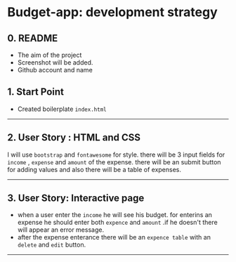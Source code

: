 # Budget-app: development strategy

## 0. README

* The aim of the project
* Screenshot will be added.
* Github account and name


## 1. Start Point

* Created boilerplate `index.html`
---------------------------------------------------------------------
## 2. User Story : HTML and CSS
I will use `bootstrap` and `fontawesome` for style. there will be 3 input fields for `income` , `expense` and `amount` of the expense.
there will be an submit button for adding values and also there will be a table of expenses.

---------------------------------------------------------------
## 3. User Story: Interactive page

- when a user enter the `income` he will see his budget. for enterins an expense he should enter both `expence` and `amount` .if he doesn't there will appear an error message.
- after the expense enterance there will be an `expence table` with an `delete` and `edit` button.


------------------------------------------------------







